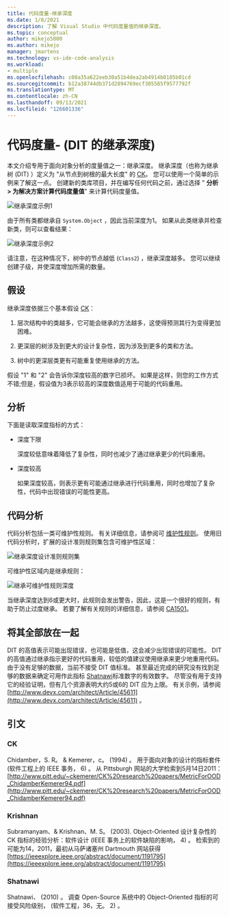```yaml
---
title: 代码度量-继承深度
ms.date: 1/8/2021
description: 了解 Visual Studio 中代码度量值的继承深度。
ms.topic: conceptual
author: mikejo5000
ms.author: mikejo
manager: jmartens
ms.technology: vs-ide-code-analysis
ms.workload:
- multiple
ms.openlocfilehash: c08a35a622eeb30a51b4dea2ab4914b0105b01cd
ms.sourcegitcommit: b12a38744db371d2894769ecf305585f9577792f
ms.translationtype: MT
ms.contentlocale: zh-CN
ms.lasthandoff: 09/13/2021
ms.locfileid: "126601336"
---
```

# <a name="code-metrics---depth-of-inheritance-dit"></a>代码度量- (DIT 的继承深度) 

本文介绍专用于面向对象分析的度量值之一：继承深度。 继承深度（也称为继承树 (DIT) ）定义为 "从节点到树根的最大长度" 的 [CK](#ck)。 您可以使用一个简单的示例来了解这一点。 创建新的类库项目，并在编写任何代码之前，通过选择 " **分析 > 为解决方案计算代码度量值**" 来计算代码度量值。

![继承深度示例1](media/depth-of-inheritance-example-1.png)

由于所有类都继承自 `System.Object` ，因此当前深度为1。 如果从此类继承并检查新类，则可以查看结果：

![继承深度示例2](media/depth-of-inheritance-example-2.png)

请注意，在这种情况下，树中的节点越低 (`Class2`) ，继承深度越多。 您可以继续创建子级，并使深度增加所需的数量。

## <a name="assumptions"></a>假设

继承深度依据三个基本假设 [CK](#ck)：

1. 层次结构中的类越多，它可能会继承的方法越多，这使得预测其行为变得更加困难。

2. 更深层的树涉及到更大的设计复杂性，因为涉及到更多的类和方法。

3. 树中的更深层类更有可能重复使用继承的方法。

假设 "1" 和 "2" 会告诉你深度较高的数字已损坏。 如果是这样，则您的工作方式不错;但是，假设值为3表示较高的深度数值适用于可能的代码重用。

## <a name="analysis"></a>分析

下面是读取深度指标的方式：

- 深度下限

  深度较低意味着降低了复杂性，同时也减少了通过继承更少的代码重用。

- 深度较高

  如果深度较高，则表示更有可能通过继承进行代码重用，同时也增加了复杂性，代码中出现错误的可能性更高。

## <a name="code-analysis"></a>代码分析

代码分析包括一类可维护性规则。 有关详细信息，请参阅可 [维护性规则](/dotnet/fundamentals/code-analysis/quality-rules/maintainability-warnings)。 使用旧代码分析时，扩展的设计准则规则集包含可维护性区域：

![继承深度设计准则规则集](media/depth-of-inheritance-design-guidelines.png)

可维护性区域内是继承规则：

![继承可维护性规则深度](media/depth-of-inheritance-maintainability-rule.png)

当继承深度达到6或更大时，此规则会发出警告，因此，这是一个很好的规则，有助于防止过度继承。 若要了解有关规则的详细信息，请参阅 [CA1501](/dotnet/fundamentals/code-analysis/quality-rules/ca1501)。

## <a name="putting-it-all-together"></a>将其全部放在一起

DIT 的高值表示可能出现错误，也可能是低值，这会减少出现错误的可能性。 DIT 的高值通过继承指示更好的代码重用，较低的值建议使用继承来更少地重用代码。 由于没有足够的数据，当前不接受 DIT 值标准。 甚至最近完成的研究没有找到足够的数据来确定可用作此指标 [Shatnawi](#shatnawi)标准数字的有效数字。 尽管没有用于支持它的经验证明，但有几个资源表明大约5或6的 DIT 应为上限。 有关示例，请参阅 [http://www.devx.com/architect/Article/45611](http://www.devx.com/architect/Article/45611) 。

## <a name="citations"></a>引文

### <a name="ck"></a>CK

Chidamber，S. R。 & Kemerer，c。  (1994) 。 用于面向对象的设计的指标套件 (软件工程上的 IEEE 事务， 6) 。 从 Pittsburgh 网站的大学检索到5月14日2011： [http://www.pitt.edu/~ckemerer/CK%20research%20papers/MetricForOOD_ChidamberKemerer94.pdf](http://www.pitt.edu/~ckemerer/CK%20research%20papers/MetricForOOD_ChidamberKemerer94.pdf)

### <a name="krishnan"></a>Krishnan

Subramanyam、& Krishnan、M. S。 (2003). Object-Oriented 设计复杂性的 CK 指标的经验分析：软件设计 (IEEE 事务上的软件缺陷的影响， 4) 。 检索到的可能为14，2011，最初从马萨诸塞州 Dartmouth 网站获得 [https://ieeexplore.ieee.org/abstract/document/1191795](https://ieeexplore.ieee.org/abstract/document/1191795)

### <a name="shatnawi"></a>Shatnawi

Shatnawi、 (2010) 。 调查 Open-Source 系统中的 Object-Oriented 指标的可接受风险级别， (软件工程，36，无。 2) 。